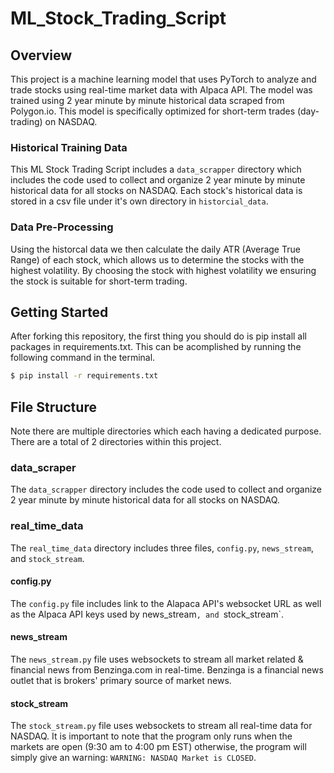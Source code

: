 # ML_Stock_Trading_Script
## Overview
This project is a machine learning model that uses PyTorch to analyze and trade stocks using real-time market data with Alpaca API. The model was trained using 2 year minute by minute historical data scraped from Polygon.io. This model is specifically optimized for short-term trades (day-trading) on NASDAQ.

### Historical Training Data 
This ML Stock Trading Script includes a `data_scrapper` directory which includes the code used to collect and organize 2 year minute by minute historical data for all stocks on NASDAQ. Each stock's historical data is stored in a csv file under it's own directory in `historcial_data`. 

### Data Pre-Processing
Using the historcal data we then calculate the daily ATR (Average True Range) of each stock, which allows us to determine the stocks with the highest volatility. By choosing the stock with highest volatility we ensuring the stock is suitable for short-term trading. 


## Getting Started
After forking this repository, the first thing you should do is pip install all packages in requirements.txt. This can be acomplished by running the following command in the terminal.
```bash
$ pip install -r requirements.txt
```

## File Structure
Note there are multiple directories which each having a dedicated purpose. There are a total of 2 directories within this project.

### data_scraper
The `data_scrapper` directory includes the code used to collect and organize 2 year minute by minute historical data for all stocks on NASDAQ.

### real_time_data
The `real_time_data` directory includes three files, `config.py`, `news_stream`, and `stock_stream`. 

#### config.py
The `config.py` file includes link to the Alapaca API's websocket URL as well as the Alpaca API keys used by news_stream`, and `stock_stream`.

#### news_stream
The `news_stream.py` file uses websockets to stream all market related & financial news from Benzinga.com in real-time. Benzinga is a financial news outlet that is brokers' primary source of market news. 

#### stock_stream
The `stock_stream.py` file uses websockets to stream all real-time data for NASDAQ. It is important to note that the program only runs when the markets are open (9:30 am to 4:00 pm EST) otherwise, the program will simply give an warning: `WARNING: NASDAQ Market is CLOSED`.